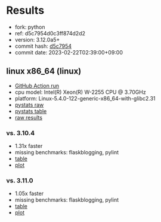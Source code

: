 # Results

- fork: python
- ref: d5c7954d0c3ff874d2d2
- version: 3.12.0a5+
- commit hash: [d5c7954](https://github.com/python/cpython/commit/d5c7954)
- commit date: 2023-02-22T02:39:00+09:00

## linux x86_64 (linux)

- [GitHub Action run](https://github.com/faster-cpython/benchmarking/actions/runs/4236157262)
- cpu model: Intel(R) Xeon(R) W-2255 CPU @ 3.70GHz
- platform: Linux-5.4.0-122-generic-x86_64-with-glibc2.31
- [pystats raw](bm-20230222-linux-x86_64-python-d5c7954d0c3ff874d2d2-3.12.0a5%2B-d5c7954-pystats.json)
- [pystats table](bm-20230222-linux-x86_64-python-d5c7954d0c3ff874d2d2-3.12.0a5%2B-d5c7954-pystats.md)
- [raw results](bm-20230222-linux-x86_64-python-d5c7954d0c3ff874d2d2-3.12.0a5%2B-d5c7954.json)

### vs. 3.10.4

- 1.31x faster
- missing benchmarks: flaskblogging, pylint
- [table](bm-20230222-linux-x86_64-python-d5c7954d0c3ff874d2d2-3.12.0a5%2B-d5c7954-vs-3.10.4.md)
- [plot](bm-20230222-linux-x86_64-python-d5c7954d0c3ff874d2d2-3.12.0a5%2B-d5c7954-vs-3.10.4.png)

### vs. 3.11.0

- 1.05x faster
- missing benchmarks: flaskblogging, pylint
- [table](bm-20230222-linux-x86_64-python-d5c7954d0c3ff874d2d2-3.12.0a5%2B-d5c7954-vs-3.11.0.md)
- [plot](bm-20230222-linux-x86_64-python-d5c7954d0c3ff874d2d2-3.12.0a5%2B-d5c7954-vs-3.11.0.png)

